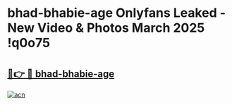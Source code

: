 # bhad-bhabie-age Onlyfans Leaked - New Video & Photos March 2025 !q0o75

# <h2><a href="https://iixa1e.iuczelnia.edu.pl?title=bhad-bhabie-age&ref=q0o75">🔗👉 🔴 bhad-bhabie-age</a></h2>

[![acn](https://github.com/user-attachments/assets/0f9c940e-d8b0-45ae-aac7-cd30a18b3e1c)](https://iixa1e.iuczelnia.edu.pl?title=bhad-bhabie-age&ref=q0o75)

